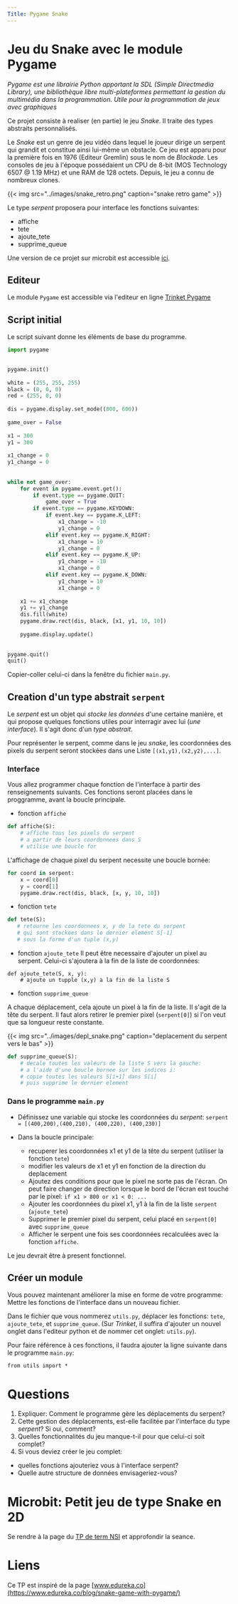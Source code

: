 ```yaml
---
Title: Pygame Snake
---
```



# Jeu du Snake avec le module Pygame
*Pygame est une librairie Python apportant la SDL (Simple Directmedia Library), une bibliothèque libre multi-plateformes permettant la gestion du multimédia dans la programmation. Utile pour la programmation de jeux avec graphiques*

Ce projet consiste à realiser (en partie) le jeu *Snake*. Il traite des types abstraits personnalisés.

Le *Snake* est un genre de jeu vidéo dans lequel le joueur dirige un serpent qui grandit et constitue ainsi lui-même un obstacle. Ce jeu est apparu pour la première fois en 1976 (Editeur Gremlin) sous le nom de *Blockade*. Les consoles de jeu à l'époque possédaient un CPU de 8-bit (MOS Technology 6507 @ 1.19 MHz) et une RAM de 128 octets. Depuis, le jeu a connu de nombreux clones.


{{< img src="../images/snake_retro.png" caption="snake retro game" >}}

Le type *serpent* proposera pour interface les fonctions suivantes:

* affiche
* tete
* ajoute_tete
* supprime_queue

Une version de ce projet sur microbit est accessible [ici](/docs/techno/pages/MB_bulles/).

## Editeur
Le module `Pygame` est accessible via l'editeur en ligne [Trinket Pygame](https://trinket.io/pygame)

## Script initial
Le script suivant donne les éléments de base du programme.

```python
import pygame

 
pygame.init()
 
white = (255, 255, 255)
black = (0, 0, 0)
red = (255, 0, 0)
 
dis = pygame.display.set_mode((800, 600))
 
game_over = False
 
x1 = 300
y1 = 300
 
x1_change = 0       
y1_change = 0
 
 
while not game_over:
    for event in pygame.event.get():
        if event.type == pygame.QUIT:
            game_over = True
        if event.type == pygame.KEYDOWN:
            if event.key == pygame.K_LEFT:
                x1_change = -10
                y1_change = 0
            elif event.key == pygame.K_RIGHT:
                x1_change = 10
                y1_change = 0
            elif event.key == pygame.K_UP:
                y1_change = -10
                x1_change = 0
            elif event.key == pygame.K_DOWN:
                y1_change = 10
                x1_change = 0
 
    x1 += x1_change
    y1 += y1_change
    dis.fill(white)
    pygame.draw.rect(dis, black, [x1, y1, 10, 10])
 
    pygame.display.update()
 
 
pygame.quit()
quit()
```

Copier-coller celui-ci dans la fenêtre du fichier `main.py`.



## Creation d'un type abstrait `serpent`
Le *serpent* est un objet qui *stocke les données* d'une certaine manière, et qui propose quelques fonctions utiles pour interragir avec lui (*une interface*). Il s'agit donc d'un *type abstrait*.

Pour représenter le serpent, comme dans le jeu *snake*, les coordonnées des pixels du serpent seront stockées dans une Liste `[(x1,y1),(x2,y2),...]`.

### Interface
Vous allez programmer chaque fonction de l'interface à partir des renseignements suivants. Ces fonctions seront placées dans le proggramme, avant la boucle principale.

* fonction `affiche`

```python
def affiche(S):
    # affiche tous les pixels du serpent
    # a partir de leurs coordonnees dans S
    # utilise une boucle for
```

L'affichage de chaque pixel du serpent necessite une boucle bornée:

```python
for coord in serpent:
    x = coord[0]
    y = coord[1]
    pygame.draw.rect(dis, black, [x, y, 10, 10])
```

* fonction `tete`

 ```python
 def tete(S):
    # retourne les coordonnees x, y de la tete du serpent
    # qui sont stockees dans le dernier element S[-1]
    # sous la forme d'un tuple (x,y)
```

* fonction `ajoute_tete`
Il peut être necessaire d'ajouter un pixel au serpent. Celui-ci s'ajoutera à la fin de la liste de coordonnées:

```
def ajoute_tete(S, x, y):
    # ajoute un tupple (x,y) a la fin de la liste S 
```

* fonction `supprime_queue`

A chaque déplacement, cela ajoute un pixel à la fin de la liste. Il s'agit de la tête du serpent. Il faut alors retirer le premier pixel (`serpent[0]`) si l'on veut que sa longueur reste constante.

{{< img src="../images/depl_snake.png" caption="deplacement du serpent vers le bas" >}}



```python
def supprime_queue(S):
    # decale toutes les valeurs de la liste S vers la gauche:
    # a l'aide d'une boucle bornee sur les indices i:
    # copie toutes les valeurs S[i+1] dans S[i]
    # puis supprime le dernier element
```


### Dans le programme `main.py`

* Définissez une variable qui stocke les coordonnées du *serpent*: `serpent = [(400,200),(400,210), (400,220), (400,230)]`

* Dans la boucle principale:
    * recuperer les coordonnées x1 et y1 de la tête du serpent (utiliser la fonction `tete`)
    * modifier les valeurs de x1 et y1 en fonction de la direction du deplacement
    * Ajoutez des conditions pour que le pixel ne sorte pas de l'écran. On peut faire changer de direction lorsque le bord de l'écran est touché par le pixel: `if x1 > 800 or x1 < 0: ...`
    * Ajouter les coordonnées du pixel x1, y1 à la fin de la liste `serpent` (`ajoute_tete`)
  * Supprimer le premier pixel du serpent, celui placé en `serpent[0]` avec `supprime_queue`
  * Afficher le serpent une fois ses coordonnées recalculées avec la fonction `affiche`.


Le jeu devrait être à present fonctionnel.

## Créer un module
Vous pouvez maintenant améliorer la mise en forme de votre programme: Mettre les fonctions de l'interface dans un nouveau fichier.

Dans le fichier que vous nommerez `utils.py`, déplacer les fonctions: `tete`, `ajoute_tete`, et `supprime_queue`. (Sur *Trinket*, il suffira d'ajouter un nouvel onglet dans l'editeur python et de nommer cet onglet: `utils.py`).

Pour faire référence à ces fonctions, il faudra ajouter la ligne suivante dans le programme `main.py`:

```
from utils import *
```


# Questions

1. Expliquer: Comment le programme gère les déplacements du serpent?
2. Cette gestion des déplacements, est-elle facilitée par l'interface du type *serpent*? Si oui, comment?
3. Quelles fonctionnalités du jeu manque-t-il pour que celui-ci soit complet? 
4. Si vous deviez créer le jeu complet:

* quelles fonctions ajouteriez vous à l'interface serpent?
* Quelle autre structure de données envisageriez-vous?



<!--
# Correction fichier main.py
```python
import pygame
from utils import *
 
pygame.init()
 
white = (255, 255, 255)
black = (0, 0, 0)
red = (255, 0, 0)
 
dis = pygame.display.set_mode((800, 600))
 
game_over = False
 
x1 = 300
y1 = 300
 
x1_change = 0       
y1_change = 0
 
clock = pygame.time.Clock()

serpent = [(400,200),(400,210), (400,220), (400,230)]

def affiche(S):
    # affiche tous les pixels du serpent
    # a partir de leurs coordonnees dans S
    for coord in S:
      x,y = coord
      pygame.draw.rect(dis, black, [x, y, 10, 10])

while not game_over:
    for event in pygame.event.get():
        if event.type == pygame.QUIT:
            game_over = True
        if event.type == pygame.KEYDOWN:
            if event.key == pygame.K_LEFT:
                x1_change = -10
                y1_change = 0
            elif event.key == pygame.K_RIGHT:
                x1_change = 10
                y1_change = 0
            elif event.key == pygame.K_UP:
                y1_change = -10
                x1_change = 0
            elif event.key == pygame.K_DOWN:
                y1_change = 10
                x1_change = 0
    x1, y1 = serpent[-1]
    x1 += x1_change
    y1 += y1_change
    
    if x1 > 800 or x1 < 0: x1_change = -x1_change
    if y1 > 600 or y1 < 0: y1_change = - y1_change
    
    ajoute_tete(serpent,x1,y1)
    supprime_queue(serpent)
    
    dis.fill(white)
    
    affiche(serpent)
    pygame.display.update()
 
    clock.tick(30)


pygame.quit()
quit()
```

# Correction fichier utlis.py
```python
import pygame
def tete(S):
    # recupere les coordonnees x, y de la tete du serpent
    return S[-1][0], S[-1][1]

def ajoute_tete(S, x, y):
    # ajoute un tupple (x,y) a la fin de la liste S
    S.append((x,y))

def supprime_queue(S):
    # decale toutes les valeurs de la liste S vers la gauche:
    # copie toutes les valeurs S[i+1] dans S[i]
    # puis supprime le dernier element
    for i in range(len(S)-1):
        S[i] = S[i+1]
    S.pop()
```
-->

# Microbit: Petit jeu de type Snake en 2D

Se rendre à la page du [TP de term NSI](/docs/techno/pages/MB_bulles/) et approfondir la seance.
# Liens
Ce TP est inspiré de la page [www.edureka.co](https://www.edureka.co/blog/snake-game-with-pygame/)